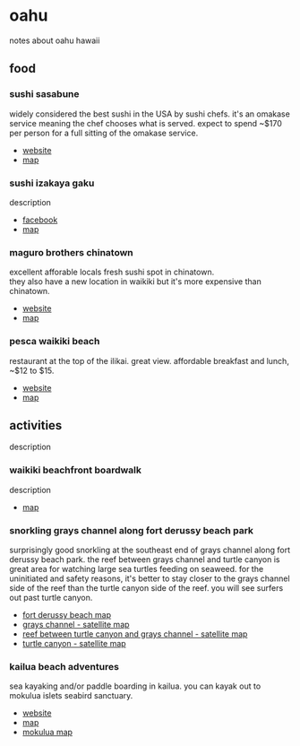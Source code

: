# oahu

notes about oahu hawaii

## food

### sushi sasabune

widely considered the best sushi in the USA by sushi chefs. 
it's an omakase service meaning the chef chooses what is served. 
expect to spend ~$170 per person for a full sitting of the omakase service. 

- [website](https://sasabuneh.com/)
- [map](https://maps.app.goo.gl/U4KrYtME9uZbiK5L8)

### sushi izakaya gaku

description

- [facebook](https://www.facebook.com/pages/Sushi-Izakaya-Gaku/120501924631924)
- [map](https://maps.app.goo.gl/zzWdEPo59RovwiS79)

### maguro brothers chinatown

excellent afforable locals fresh sushi spot in chinatown.  
they also have a new location in waikiki but it's more expensive than chinatown.

- [website](https://magurobrothershawaii.com/)
- [map](https://maps.app.goo.gl/eukXRE5c8wsVkrBD7)

### pesca waikiki beach 

restaurant at the top of the ilikai. great view.  affordable breakfast and lunch, ~$12 to $15.

- [website](https://www.pescawaikikibeach.com/)
- [map](https://maps.app.goo.gl/7itTVchfocAGjPLN6)

## activities

description

### waikiki beachfront boardwalk

description

- [map]()

### snorkling grays channel along fort derussy beach park

surprisingly good snorkling at the southeast end of grays channel along fort derussy beach park.
the reef between grays channel and turtle canyon is great area for watching large sea turtles feeding on seaweed.
for the uninitiated and safety reasons, it's better to stay closer to the grays channel side of the reef than the turtle canyon side of the reef.
you will see surfers out past turtle canyon.  

- [fort derussy beach map](https://maps.app.goo.gl/KUzUsu3uxL96ANwq5)
- [grays channel - satellite map](https://maps.app.goo.gl/puoEBQEt7FXqJHdL6)
- [reef between turtle canyon and grays channel - satellite map](https://maps.app.goo.gl/nxtyLpjjB1JtqXF4A)
- [turtle canyon - satellite map](https://maps.app.goo.gl/qf7fBKgzzT7YF3EJ9)

### kailua beach adventures

sea kayaking and/or paddle boarding in kailua.
you can kayak out to mokulua islets seabird sanctuary.

- [website](https://www.kailuabeachadventures.com/)
- [map](https://maps.app.goo.gl/d8Cfj5Vv7xxCndoR7)
- [mokulua map](https://maps.app.goo.gl/AKHmx4bBb5KPksqN6)

